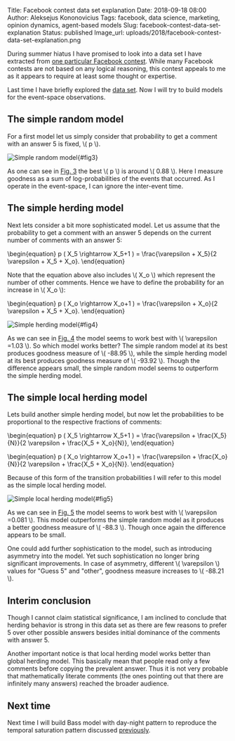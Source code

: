 Title: Facebook contest data set explanation
Date: 2018-09-18 08:00
Author: Aleksejus Kononovicius
Tags: facebook, data science, marketing, opinion dynamics, agent-based models
Slug: facebook-contest-data-set-explanation
Status: published
Image_url: uploads/2018/facebook-contest-data-set-explanation.png

During summer hiatus I have promised to look into a data set I have extracted
from [one particular Facebook contest](https://www.facebook.com/HAPPYLietuva/photos/a.1208205755944127.1073741828.1207052856059417/1699711786793519/).
While many Facebook contests are not based on any logical reasoning, this
contest appeals to me as it appears to require at least some thought or
expertise.

Last time I have briefly explored the [data set]({filename}/articles/2018/facebook-contest-data-set-exploration.md).
Now I will try to build models for the event-space observations.

<!--more-->

## The simple random model

For a first model let us simply consider that probability to get a comment
with an answer 5 is fixed, \\\( p \\\).

![Simple random model]({static}/uploads/2018/fb-comm-simple-p.png "The goodness
of simple model with different \\\( p \\\) values."){#fig3}

As one can see in [Fig. 3](#fig3) the best \\\( p \\\) is around \\\( 0.88 \\\).
Here I measure goodness as a sum of log-probabilities of the events that
occurred. As I operate in the event-space, I can ignore the inter-event time.

## The simple herding model

Next lets consider a bit more sophisticated model. Let us assume that the
probability to get a comment with an answer 5 depends on the current number of
comments with an answer 5:

\begin{equation}
p ( X\_5 \rightarrow X\_5+1 ) = \frac{\varepsilon + X\_5}{2 \varepsilon + X\_5 + X\_o}.
\end{equation}

Note that the equation above also includes \\\( X\_o \\\) which represent the
number of other comments. Hence we have to define the probability for an increase
in \\\( X\_o \\\):

\begin{equation}
p ( X\_o \rightarrow X\_o+1 ) = \frac{\varepsilon + X\_o}{2 \varepsilon + X\_5 + X\_o}.
\end{equation}

![Simple herding model]({static}/uploads/2018/facebook-contest-data-set-explanation.png "The goodness
of simple herding model with different \\\( \varepsilon \\\) values."){#fig4}

As we can see in [Fig. 4](#fig4) the model seems to work best with
\\\( \varepsilon =1.03 \\\). So which model works better? The simple random model
at its best produces goodness measure of \\\( -88.95 \\\), while the simple
herding model at its best produces goodness measure of \\\( -93.92 \\\). Though
the difference appears small, the simple random model seems to outperform the
simple herding model.

## The simple local herding model

Lets build another simple herding model, but now let the probabilities to be
proportional to the respective fractions of comments:

\begin{equation}
p ( X\_5 \rightarrow X\_5+1 ) = \frac{\varepsilon + \frac{X\_5}{N}}{2 \varepsilon +
\frac{X\_5 + X\_o}{N}},
\end{equation}

\begin{equation}
p ( X\_o \rightarrow X\_o+1 ) = \frac{\varepsilon + \frac{X\_o}{N}}{2 \varepsilon +
\frac{X\_5 + X\_o}{N}}.
\end{equation}

Because of this form of the transition probabilities I will refer to this model
as the simple local herding model.

![Simple local herding model]({static}/uploads/2018/fb-comm-simple-herd-local.png
"The goodness of simple local herding model with different \\\( \varepsilon \\\) values."){#fig5}

As we can see in [Fig. 5](#fig5) the model seems to work best with
\\\( \varepsilon =0.081 \\\). This model outperforms the simple random model as
it produces a better goodness measure of \\\( -88.3 \\\). Though once again the
difference appears to be small.

One could add further sophistication to the model, such as introducing asymmetry
into the model. Yet such sophistication no longer bring significant improvements.
In case of asymmetry, different \\\( \varepsilon \\\) values for "Guess 5" and
"other", goodness measure increases to \\\( -88.21 \\\).

## Interim conclusion

Though I cannot claim statistical significance, I am inclined to conclude
that herding behavior is strong in this data set as there are few reasons to
prefer 5 over other possible answers besides initial dominance of the comments
with answer 5.

Another important notice is that local herding model works better
than global herding model. This basically mean that people read only a few
comments before copying the prevalent answer. Thus it is not very probable that
mathematically literate comments (the ones pointing out that there are infinitely
many answers) reached the broader audience.

## Next time

Next time I will build Bass model with day-night pattern to reproduce the
temporal saturation pattern discussed [previously]({filename}/articles/2018/facebook-contest-data-set-exploration.md).
